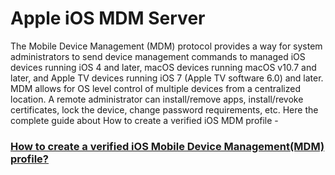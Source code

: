 # Apple iOS MDM Server
The Mobile Device Management (MDM) protocol provides a way for system administrators to send device management commands to managed iOS devices running iOS 4 and later, macOS devices running macOS v10.7 and later, and Apple TV devices running iOS 7 (Apple TV software 6.0) and later. MDM allows for OS level control of multiple devices from a centralized location. A remote administrator can install/remove apps, install/revoke certificates, lock the device, change password requirements, etc. Here the complete guide about How to create a verified iOS MDM profile - 


### [How to create a verified iOS Mobile Device Management(MDM) profile?](https://developerinsider.co/how-to-create-a-verified-ios-mobile-device-management-mdm-profile/)
